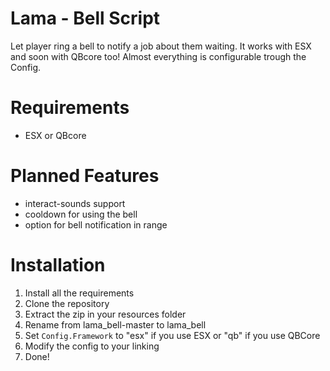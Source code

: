 # Lama - Bell Script
Let player ring a bell to notify a job about them waiting. It works with ESX and soon with QBcore too! Almost everything is configurable trough the Config.

# Requirements
- ESX or QBcore

# Planned Features
- interact-sounds support
- cooldown for using the bell
- option for bell notification in range

# Installation
1. Install all the requirements
2. Clone the repository
3. Extract the zip in your resources folder
4. Rename from lama_bell-master to lama_bell
5. Set `Config.Framework` to "esx" if you use ESX or "qb" if you use QBCore
6. Modify the config to your linking
7. Done!
